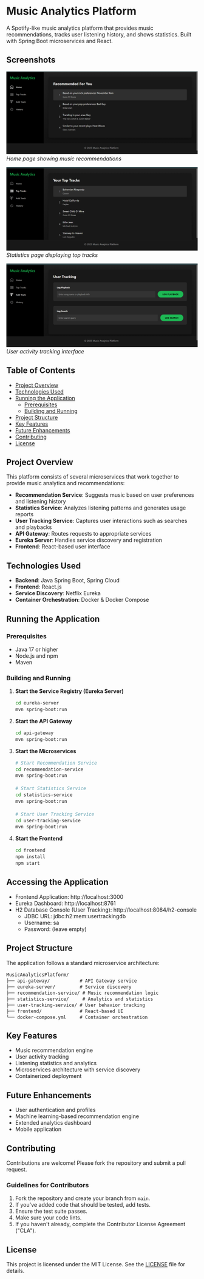 # Music Analytics Platform

A Spotify-like music analytics platform that provides music recommendations, tracks user listening history, and shows statistics. Built with Spring Boot microservices and React.

## Screenshots

![Home Page](docs/images/home.png)
*Home page showing music recommendations*

![Statistics Page](docs/images/statistics.png)
*Statistics page displaying top tracks*

![User Tracking](docs/images/user-tracking.png)
*User activity tracking interface*

## Table of Contents
- [Project Overview](#project-overview)
- [Technologies Used](#technologies-used)
- [Running the Application](#running-the-application)
    - [Prerequisites](#prerequisites)
    - [Building and Running](#building-and-running)
- [Project Structure](#project-structure)
- [Key Features](#key-features)
- [Future Enhancements](#future-enhancements)
- [Contributing](#contributing)
- [License](#license)

## Project Overview

This platform consists of several microservices that work together to provide music analytics and recommendations:

- **Recommendation Service**: Suggests music based on user preferences and listening history
- **Statistics Service**: Analyzes listening patterns and generates usage reports
- **User Tracking Service**: Captures user interactions such as searches and playbacks
- **API Gateway**: Routes requests to appropriate services
- **Eureka Server**: Handles service discovery and registration
- **Frontend**: React-based user interface

## Technologies Used

- **Backend**: Java Spring Boot, Spring Cloud
- **Frontend**: React.js
- **Service Discovery**: Netflix Eureka
- **Container Orchestration**: Docker & Docker Compose

## Running the Application

### Prerequisites

- Java 17 or higher
- Node.js and npm
- Maven

### Building and Running

1. **Start the Service Registry (Eureka Server)**
   ```bash
   cd eureka-server
   mvn spring-boot:run
   ```

2. **Start the API Gateway**
   ```bash
   cd api-gateway
   mvn spring-boot:run
   ```

3. **Start the Microservices**
   ```bash
   # Start Recommendation Service
   cd recommendation-service
   mvn spring-boot:run

   # Start Statistics Service
   cd statistics-service
   mvn spring-boot:run

   # Start User Tracking Service
   cd user-tracking-service
   mvn spring-boot:run
   ```

4. **Start the Frontend**
   ```bash
   cd frontend
   npm install
   npm start
   ```

## Accessing the Application

- Frontend Application: http://localhost:3000
- Eureka Dashboard: http://localhost:8761
- H2 Database Console (User Tracking): http://localhost:8084/h2-console
  - JDBC URL: jdbc:h2:mem:usertrackingdb
  - Username: sa
  - Password: (leave empty)

## Project Structure

The application follows a standard microservice architecture:

```
MusicAnalyticsPlatform/
├── api-gateway/           # API Gateway service
├── eureka-server/         # Service discovery
├── recommendation-service/ # Music recommendation logic
├── statistics-service/     # Analytics and statistics
├── user-tracking-service/ # User behavior tracking
├── frontend/              # React-based UI
└── docker-compose.yml     # Container orchestration
```

## Key Features

- Music recommendation engine
- User activity tracking
- Listening statistics and analytics
- Microservices architecture with service discovery
- Containerized deployment

## Future Enhancements

- User authentication and profiles
- Machine learning-based recommendation engine
- Extended analytics dashboard
- Mobile application

## Contributing
Contributions are welcome! Please fork the repository and submit a pull request.

### Guidelines for Contributors
1. Fork the repository and create your branch from `main`.
2. If you've added code that should be tested, add tests.
3. Ensure the test suite passes.
4. Make sure your code lints.
5. If you haven't already, complete the Contributor License Agreement ("CLA").

## License
This project is licensed under the MIT License. See the [LICENSE](./LICENSE.txt) file for details.
